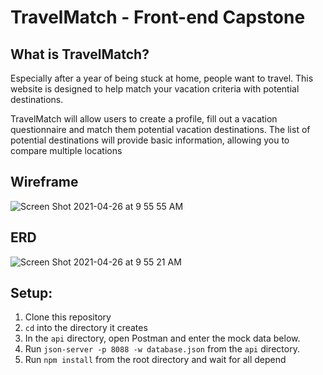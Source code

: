 # TravelMatch - Front-end Capstone

## What is TravelMatch?

Especially after a year of being stuck at home, people want to travel. This website is designed to help match your vacation criteria with potential destinations.

TravelMatch will allow users to create a profile, fill out a vacation questionnaire and match them potential vacation destinations. The list of potential destinations will provide basic information, allowing you to compare multiple locations

## Wireframe 

![Screen Shot 2021-04-26 at 9 55 55 AM](https://user-images.githubusercontent.com/78938657/116094894-eba86c00-a675-11eb-908c-0d0f0a253145.png)

## ERD
![Screen Shot 2021-04-26 at 9 55 21 AM](https://user-images.githubusercontent.com/78938657/116094986-febb3c00-a675-11eb-9dee-d57e9990ac54.png)

## Setup: 

1. Clone this repository
1. `cd` into the directory it creates
1. In the `api` directory, open Postman and enter the mock data below.
1. Run `json-server -p 8088 -w database.json` from the `api` directory.
1. Run `npm install` from the root directory and wait for all depend
